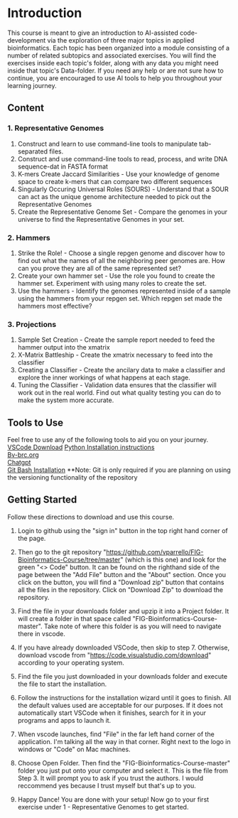 <!--
Created by: Victoria Parrello
Last Updated: 2/8/2024
-->

# Introduction

This course is meant to give an introduction to AI-assisted code-development via the exploration of three major topics in applied bioinformatics. Each topic has been organized into a module consisting of a number of related subtopics and associated exercises. You will find the exercises inside each topic's folder, along with any data you might need inside that topic's Data-folder. If you need any help or are not sure how to continue, you are encouraged to use AI tools to help you throughout your learning journey.

## Content

### 1. Representative Genomes  
1. Construct and learn to use command-line tools to manipulate tab-separated files.
2. Construct and use command-line tools to read, process, and write DNA sequence-dat in FASTA format
3. K-mers Create Jaccard Similarities - Use your knowledge of genome space to create k-mers that can compare two different sequences
3. Singularly Occuring Universal Roles (SOURS) - Understand that a SOUR can act as the unique genome architecture needed to pick out the Representative Genomes
4. Create the Representative Genome Set - Compare the genomes in your universe to find the Representative Genomes in your set.
### 2. Hammers  
1.  Strike the Role! - Choose a single repgen genome and discover how to find out what the names of all the neighboring peer genomes are. How can you prove they are all of the same represented set?
2.  Create your own hammer set - Use the role you found to create the hammer set. Experiment with using many roles to create the set.
3. Use the hammers - Identify the genomes represented inside of a sample using the hammers from your repgen set. Which repgen set made the hammers most effective?
### 3. Projections  
1.  Sample Set Creation - Create the sample report needed to feed the hammer output into the xmatrix
2.  X-Matrix Battleship - Create the xmatrix necessary to feed into the classifier
3.  Creating a Classifier - Create the ancilary data to make a classifier and explore the inner workings of what happens at each stage.
4.  Tuning the Classifier - Validation data ensures that the classifier will work out in the real world. Find out what quality testing you can do to make the system more accurate. 

## Tools to Use

Feel free to use any of the following tools to aid you on your journey.   
[VSCode Download](https://code.visualstudio.com/download)
[Python Installation instructions](https://github.com/PackeTsar/Install-Python)  
[Bv-brc.org](https://www.bv-brc.org/)  
[Chatgpt](https://chat.openai.com/)  
[Git Bash Installation](https://git-scm.com/downloads)
**Note: Git is only required if you are planning on using the versioning functionality of the repository

## Getting Started

Follow these directions to download and use this course.

1. Login to github using the "sign in" button in the top right hand corner of the page. 

2. Then go to the git repository "https://github.com/vparrello/FIG-Bioinformatics-Course/tree/master" (which is this one) and look for the green "<> Code" button. It can be found on the righthand side of the page between the "Add File" button and the "About" section. Once you click on the button, you will find a "Download zip" button that contains all the files in the repository. Click on "Download Zip" to download the repository.

3. Find the file in your downloads folder and upzip it into a Project folder. It will create a folder in that space called "FIG-Bioinformatics-Course-master". Take note of where this folder is as you will need to navigate there in vscode.

4. If you have already downloaded VSCode, then skip to step 7. Otherwise, download vscode from "https://code.visualstudio.com/download" according to your operating system.

5. Find the file you just downloaded in your downloads folder and execute the file to start the installation.

6. Follow the instructions for the installation wizard until it goes to finish. All the default values used are acceptable for our purposes. If it does not automatically start VSCode when it finishes, search for it in your programs and apps to launch it.

7. When vscode launches, find "File" in the far left hand corner of the application. I'm talking all the way in that corner. Right next to the logo in windows or "Code" on Mac machines.

8. Choose Open Folder. Then find the "FIG-Bioinformatics-Course-master" folder you just put onto your computer and select it. This is the file from Step 3. It will prompt you to ask if you trust the authors. I would reccommend yes because I trust myself but that's up to you.

9. Happy Dance! You are done with your setup! Now go to your first exercise under 1 - Representative Genomes to get started.         
